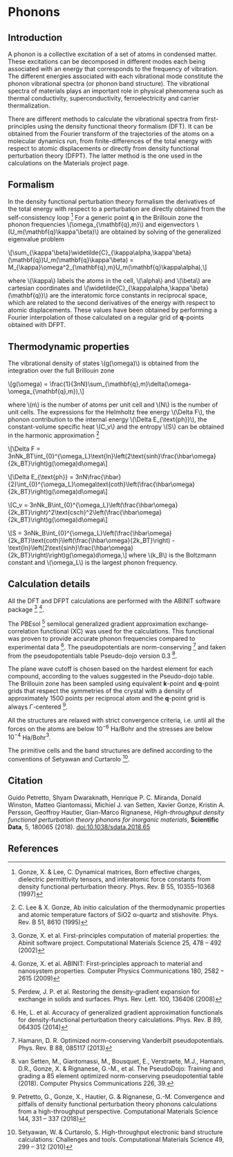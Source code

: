 # Phonons

## Introduction

A phonon is a collective excitation of a set of atoms in condensed
matter. These excitations can be decomposed in different modes each
being associated with an energy that corresponds to the frequency of
vibration. The different energies associated with each vibrational mode
constitute the phonon vibrational spectra (or phonon band structure).
The vibrational spectra of materials plays an important role in physical
phenomena such as thermal conductivity, superconductivity,
ferroelectricity and carrier thermalization.

There are different methods to calculate the vibrational spectra from
first-principles using the density functional theory formalism (DFT). It
can be obtained from the Fourier transform of the trajectories of the
atoms on a molecular dynamics run, from finite-differences of the total
energy with respect to atomic displacements or directly from density
functional perturbation theory (DFPT). The latter method is the one used
in the calculations on the Materials project page.

## Formalism

In the density functional perturbation theory formalism the derivatives
of the total energy with respect to a perturbation are directly obtained
from the self-consistency loop [^1] For a generic point **q** in the
Brillouin zone the phonon frequencies \\(\omega\_{\mathbf{q},m}\\) and
eigenvectors \\(U\_m(\mathbf{q}\kappa'\beta)\\) are obtained by solving
of the generalized eigenvalue problem

\\[\sum\_{\kappa'\beta}\widetilde{C}\_{\kappa\alpha,\kappa'\beta}(\mathbf{q})U\_m(\mathbf{q}\kappa'\beta) = M\_{\kappa}\omega^2\_{\mathbf{q},m}U\_m(\mathbf{q}\kappa\alpha),\\]

where \\(\kappa\\) labels the atoms in the cell, \\(\alpha\\) and
\\(\beta\\) are cartesian coordinates and
\\(\widetilde{C}\_{\kappa\alpha,\kappa'\beta}(\mathbf{q})\\) are the
interatomic force constants in reciprocal space, which are related to
the second derivatives of the energy with respect to atomic
displacements. These values have been obtained by performing a Fourier
interpolation of those calculated on a regular grid of **q**-points
obtained with DFPT.

## Thermodynamic properties

The vibrational density of states \\(g(\omega)\\) is obtained from the
integration over the full Brillouin zone

\\[g(\omega) = \frac{1}{3nN}\sum\_{\mathbf{q},m}\delta(\omega-\omega\_{\mathbf{q},m}),\\]

where \\(n\\) is the number of atoms per unit cell and \\(N\\) is the
number of unit cells. The expressions for the Helmholtz free energy
\\(\Delta F\\), the phonon contribution to the internal energy
\\(\Delta E\_{\text{ph}}\\), the constant-volume specific heat \\(C\_v\\)
and the entropy \\(S\\) can be obtained in the harmonic approximation
[^2]

\\[\Delta F = 3nNk\_BT\int\_{0}^{\omega\_L}\text{ln}\left(2\text{sinh}\frac{\hbar\omega}{2k\_BT}\right)g(\omega)d\omega\\]

\\[\Delta E\_{\text{ph}} = 3nN\frac{\hbar}{2}\int\_{0}^{\omega\_L}\omega\text{coth}\left(\frac{\hbar\omega}{2k\_BT}\right)g(\omega)d\omega\\]

\\[C\_v = 3nNk\_B\int\_{0}^{\omega\_L}\left(\frac{\hbar\omega}{2k\_BT}\right)^2\text{csch}^2\left(\frac{\hbar\omega}{2k\_BT}\right)g(\omega)d\omega\\]

\\[S = 3nNk\_B\int\_{0}^{\omega\_L}\left(\frac{\hbar\omega}{2k\_BT}\text{coth}\left(\frac{\hbar\omega}{2k\_BT}\right) - \text{ln}\left(2\text{sinh}\frac{\hbar\omega}{2k\_BT}\right)\right)g(\omega)d\omega,\\]
where \\(k\_B\\) is the Boltzmann constant and \\(\omega\_L\\) is the
largest phonon frequency.

## Calculation details

All the DFT and DFPT calculations are performed with the ABINIT software
package [^3] [^4].

The PBEsol [^5] semilocal generalized gradient approximation
exchange-correlation functional (XC) was used for the calculations. This
functional was proven to provide accurate phonon frequencies compared to
experimental data [^6]. The pseudopotentials are norm-conserving [^7]
and taken from the pseudopotentials table Pseudo-dojo version 0.3 [^8].

The plane wave cutoff is chosen based on the hardest element for each
compound, according to the values suggested in the Pseudo-dojo table.
The Brillouin zone has been sampled using equivalent **k**-point and
**q**-point grids that respect the symmetries of the crystal with a
density of approximately 1500 points per reciprocal atom and the
**q**-point grid is always $\Gamma$-centered [^9].

All the structures are relaxed with strict convergence criteria, i.e.
until all the forces on the atoms are below $10^{-6}$ Ha/Bohr and the
stresses are below $10^{-4}$ Ha/Bohr$^3$.

The primitive cells and the band structures are defined according to the
conventions of Setyawan and Curtarolo [^10].

## Citation

Guido Petretto, Shyam Dwaraknath, Henrique P. C. Miranda, Donald
Winston, Matteo Giantomassi, Michiel J. van Setten, Xavier Gonze,
Kristin A. Persson, Geoffroy Hautier, Gian-Marco Rignanese,
*High-throughput density functional perturbation theory phonons for
inorganic materials*, **Scientific Data**, 5, 180065 (2018).
[doi:10.1038/sdata.2018.65](https://doi.org/10.1038/sdata.2018.65)

## References

[^1]: Gonze, X. & Lee, C. Dynamical matrices, Born effective charges,
    dielectric permittivity tensors, and interatomic force constants
    from density functional perturbation theory. Phys. Rev. B 55,
    10355–10368 (1997)

[^2]: C. Lee & X. Gonze, Ab initio calculation of the thermodynamic
    properties and atomic temperature factors of SiO2 α-quartz and
    stishovite. Phys. Rev. B 51, 8610 (1995)

[^3]: Gonze, X. et al. First-principles computation of material
    properties: the Abinit software project. Computational Materials
    Science 25, 478 – 492 (2002)

[^4]: Gonze, X. et al. ABINIT: First-principles approach to material and
    nanosystem properties. Computer Physics Communications 180, 2582 –
    2615 (2009)

[^5]: Perdew, J. P. et al. Restoring the density-gradient expansion for
    exchange in solids and surfaces. Phys. Rev. Lett. 100, 136406 (2008)

[^6]: He, L. et al. Accuracy of generalized gradient approximation
    functionals for density-functional perturbation theory calculations.
    Phys. Rev. B 89, 064305 (2014)

[^7]: Hamann, D. R. Optimized norm-conserving Vanderbilt
    pseudopotentials. Phys. Rev. B 88, 085117 (2013)

[^8]: van Setten, M., Giantomassi, M., Bousquet, E., Verstraete, M.J.,
    Hamann, D.R., Gonze, X. & Rignanese, G.-M., et al. The PseudoDojo:
    Training and grading a 85 element optimized norm-conserving
    pseudopotential table (2018). Computer Physics Communications 226,
    39.

[^9]: Petretto, G., Gonze, X., Hautier, G. & Rignanese, G.-M.
    Convergence and pitfalls of density functional perturbation theory
    phonons calculations from a high-throughput perspective.
    Computational Materials Science 144, 331 – 337 (2018)

[^10]: Setyawan, W. & Curtarolo, S. High-throughput electronic band
    structure calculations: Challenges and tools. Computational
    Materials Science 49, 299 – 312 (2010)
